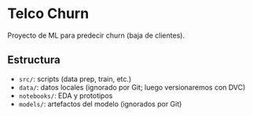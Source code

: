 # Telco Churn
Proyecto de ML para predecir churn (baja de clientes).

## Estructura
- `src/`: scripts (data prep, train, etc.)
- `data/`: datos locales (ignorado por Git; luego versionaremos con DVC)
- `notebooks/`: EDA y prototipos
- `models/`: artefactos del modelo (ignorados por Git)
